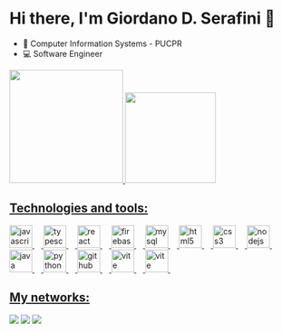 <h1 align="left">Hi there, I'm Giordano D. Serafini 👋</h1>

- 📖 Computer Information Systems - PUCPR
- 💻 Software Engineer

<div>
  <a href="https://beacons.ai/gdserafini">
  <img height="200em" src="https://github-readme-stats.vercel.app/api?username=gdserafini&show_icons=true&theme=dark&include_all_commits=true&count_private=true"/>
  <img height="160em" src="https://github-readme-stats.vercel.app/api/top-langs/?username=gdserafini&layout=compact&langs_count=16&theme=dark"/>
</div>

<h2 align="left">Technologies and tools:</h2>

<div align="left">
  <img src="https://skillicons.dev/icons?i=java" height="40" alt="javascript logo"  />
  <img width="12" />
  <img src="https://skillicons.dev/icons?i=python" height="40" alt="typescript logo"  />
  <img width="12" />
  <img src="https://skillicons.dev/icons?i=ts" height="40" alt="react logo"  />
  <img width="12" />
  <img src="https://skillicons.dev/icons?i=spring" height="40" alt="firebase logo"  />
  <img width="12" />
  <img src="https://skillicons.dev/icons?i=fastapi" height="40" alt="mysql logo"  />
  <img width="12" />
  <img src="https://skillicons.dev/icons?i=nodejs" height="40" alt="html5 logo"  />
  <img width="12" />
  <img src="https://skillicons.dev/icons?i=react" height="40" alt="css3 logo"  />
  <img width="12" />
  <img src="https://skillicons.dev/icons?i=postgres" height="40" alt="nodejs logo"  />
  <img width="12" />
  <img src="https://skillicons.dev/icons?i=docker" height="40" alt="java logo"  />
  <img width="12" />
  <img src="https://skillicons.dev/icons?i=git" height="40" alt="python logo"  />
  <img width="12" />
  <img src="https://skillicons.dev/icons?i=github" height="40" alt="github logo"  />
  <img width="12" />
  <img src="https://skillicons.dev/icons?i=linux" height="40" alt="vite logo"  />
  <img width="12" />
  <img src="https://skillicons.dev/icons?i=aws" height="40" alt="vite logo"  />
  <img width="12" />
</div>

<h2 align="left">My networks:</h2>
  
<div>
  <a href = "mailto:gdinizserafini@gmail.com"><img src="https://img.shields.io/badge/Gmail-D14836?style=for-the-badge&logo=gmail&logoColor=white" target="_blank"></a> 
  <a href ="https://www.linkedin.com/in/giordano-diniz/"><img src="https://img.shields.io/badge/LinkedIn-0077B5?style=for-the-badge&logo=linkedin&logoColor=white" target="_blank"></a>
  <a href ="https://medium.com/@gdserafini"><img src="https://img.shields.io/badge/Medium-12100E?style=for-the-badge&logo=medium&logoColor=white" target="_blank"></a>
</div>
